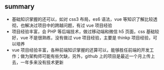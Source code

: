 ## summary

- 基础知识掌握的还可以，如对 css3 布局，es6 语法，vue 等知识了解比较透彻，也解决过项目中的跨越问题，有过 vue 项目经验
- 项目经验丰富，会 PHP 等后端技术，做过移动端和微信 h5 页面，css 基础较好，vue 不是很熟练，没有做过 vue 项目经验，主要是 thinkp 项目经验，可以培养
- vue 项目经验丰富，各种前端知识掌握的还算可以，能够胜任前端的开发工作；做为架构师可能有些欠缺，另外，github 上的项目是最近一个月上传上去，一年多来没有技术更新
